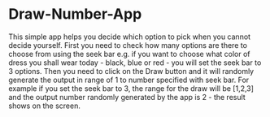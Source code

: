 # Draw-Number-App

This simple app helps you decide which option to pick when you cannot decide yourself.
First you need to check how many options are there to choose from using the seek bar e.g. if you want to choose what color of dress you shall wear today - black, blue or red - you will set the seek bar to 3 options.
Then you need to click on the Draw button and it will randomly generate the output in range of 1 to number specified with seek bar.
For example if you set the seek bar to 3, the range for the draw will be [1,2,3] and the output number randomly generated by the app is 2 - the result shows on the screen.
